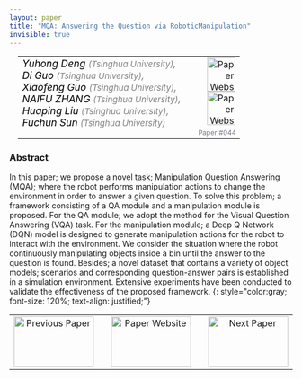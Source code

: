 ```yaml
---
layout: paper
title: "MQA: Answering the Question via RoboticManipulation"
invisible: true
---
```

<table width = "95%" style="padding-left: 15px; margin-left: auto; margin-right: 10px;">
<tr><td style = "vertical-align: top; padding-right: 25px;" rowspan="2">
<span style="color:black; font-size: 110%;"><i>
Yuhong Deng <span style="color:gray; font-size: 85%">(Tsinghua University)</span><span style="color:gray; font-size: 100%">,</span><br>  Di Guo <span style="color:gray; font-size: 85%">(Tsinghua University)</span><span style="color:gray; font-size: 100%">,</span><br>  Xiaofeng Guo <span style="color:gray; font-size: 85%">(Tsinghua University)</span><span style="color:gray; font-size: 100%">,</span><br>  NAIFU ZHANG <span style="color:gray; font-size: 85%">(Tsinghua University)</span><span style="color:gray; font-size: 100%">,</span><br>  Huaping Liu <span style="color:gray; font-size: 85%">(Tsinghua University)</span><span style="color:gray; font-size: 100%">,</span><br>  Fuchun Sun <span style="color:gray; font-size: 85%">(Tsinghua University)</span>
</i></span>
</td>
<td style="text-align: right;"><a href="http://www.roboticsproceedings.org/rss17/p044.pdf"><img src="{{ site.baseurl }}/images/paper_link.png" alt="Paper Website" width = "50"  height = "60"/></a><br> <a href="http://m-qa.acting-ai.com/"><img src="{{ site.baseurl }}/images/website_link.png" alt="Paper Website" width = "50"  height = "60"/></a><br>    </td>
</tr>
<tr>
<td style="color:#777789; text-align:right; font-size: 75%; margin-right:10px;">Paper&nbsp;#044</td>
</tr>
</table>


### Abstract
In this paper; we propose a novel task; Manipulation Question Answering (MQA); where the robot performs manipulation actions to change the environment in order to answer a given question. To solve this problem; a framework consisting of a QA module and a manipulation module is proposed. For the QA module; we adopt the method for the Visual Question Answering (VQA) task. For the manipulation module; a Deep Q Network (DQN) model is designed to generate manipulation actions for the robot to interact with the environment. We consider the situation where the robot continuously manipulating objects inside a bin until the answer to the question is found. Besides; a novel dataset that contains a variety of object models; scenarios and corresponding question-answer pairs is established in a simulation environment. Extensive experiments have been conducted to validate the effectiveness of the proposed framework. 
{: style="color:gray; font-size: 120%; text-align: justified;"}



<table width="100%">
 <tr>
    <td style="width: 30%; text-align: center;"><a href="{{ site.baseurl }}/program/papers/043/">
<img src="{{ site.baseurl }}/images/previous_icon.png"
       alt="Previous Paper" width = "142"  height = "90"/> 
</a> </td>
<td style="text-align: center;"><a href="{{ site.baseurl }}/program/papers">
<img src="{{ site.baseurl }}/images/overview_icon.png"
       alt="Paper Website" width = "142"  height = "90"/> 
</a> </td>
    <td style="width: 30%; text-align: center;"><a href="{{ site.baseurl }}/program/papers/045/">
    <img src="{{ site.baseurl }}/images/next_icon.png"
        alt="Next Paper" width = "142"  height = "90"/>
    </a></td>
</tr>
</table>